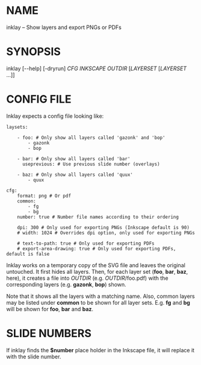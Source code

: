 # NAME

inklay – Show layers and export PNGs or PDFs

# SYNOPSIS

inklay [--help] [-dryrun] *CFG* *INKSCAPE* *OUTDIR* [*LAYERSET* [*LAYERSET* ...]]

# CONFIG FILE

Inklay expects a config file looking like:

```
laysets:

    - foo: # Only show all layers called 'gazonk' and 'bop'
        - gazonk
        - bop

    - bar: # Only show all layers called 'bar'
      useprevious: # Use previous slide number (overlays)

    - baz: # Only show all layers called 'quux'
        - quux

cfg:
    format: png # Or pdf
    common:
        - fg
        - bg
    number: true # Number file names according to their ordering

    dpi: 300 # Only used for exporting PNGs (Inkscape default is 90)
    # width: 1024 # Overrides dpi option, only used for exporting PNGs

    # text-to-path: true # Only used for exporting PDFs
    # export-area-drawing: true # Only used for exporting PDFs, default is false
```

Inklay works on a temporary copy of the SVG file and leaves the
original untouched.  It first hides all layers. Then, for each layer
set (**foo**, **bar**, **baz**, here), it creates a file into *OUTDIR*
(e.g. *OUTDIR*/foo.pdf) with the corresponding layers (e.g. **gazonk**,
**bop**) shown.

Note that it shows all the layers with a matching name. Also, common layers
may be listed under **common** to be shown for all layer sets. E.g. **fg**
and **bg** will be shown for **foo**, **bar** and **baz**.

# SLIDE NUMBERS

If inklay finds the **$number** place holder in the Inkscape file,
it will replace it with the slide number.
